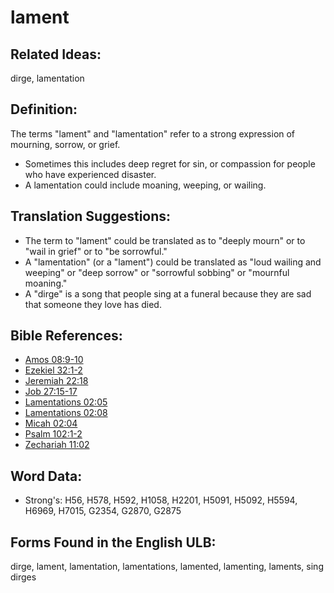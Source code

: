 # lament

## Related Ideas:

dirge, lamentation


## Definition:

The terms "lament" and "lamentation" refer to a strong expression of mourning, sorrow, or grief.

* Sometimes this includes deep regret for sin, or compassion for people who have experienced disaster.
* A lamentation could include moaning, weeping, or wailing.

## Translation Suggestions:

* The term to "lament" could be translated as to "deeply mourn" or to "wail in grief" or to "be sorrowful."
* A "lamentation" (or a "lament") could be translated as "loud wailing and weeping" or "deep sorrow" or "sorrowful sobbing" or "mournful moaning."
* A "dirge" is a song that people sing at a funeral because they are sad that someone they love has died.

## Bible References:

* [Amos 08:9-10](rc://en/tn/help/amo/08/09)
* [Ezekiel 32:1-2](rc://en/tn/help/ezk/32/01)
* [Jeremiah 22:18](rc://en/tn/help/jer/22/18)
* [Job 27:15-17](rc://en/tn/help/job/27/15)
* [Lamentations 02:05](rc://en/tn/help/lam/02/05)
* [Lamentations 02:08](rc://en/tn/help/lam/02/08)
* [Micah 02:04](rc://en/tn/help/mic/02/04)
* [Psalm 102:1-2](rc://en/tn/help/psa/102/001)
* [Zechariah 11:02](rc://en/tn/help/zec/11/02)

## Word Data:

* Strong's: H56, H578, H592, H1058, H2201, H5091, H5092, H5594, H6969, H7015, G2354, G2870, G2875

## Forms Found in the English ULB:

dirge, lament, lamentation, lamentations, lamented, lamenting, laments, sing dirges


